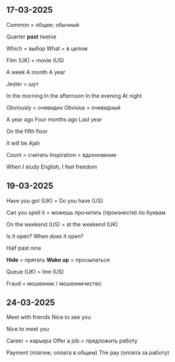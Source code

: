 ## 17-03-2025

Common = общее; обычный

Quarter **past** twelve

Which = выбор
What = в целом

Film (UK) = movie (US)

A week
A month
A year

Jester = шут

In the morning 
In the afternoon
In the evening
At night

Obviously = очевидно
Obvious = очевидный

A year ago
Four months ago
Last year

On the fifth floor

It will be Ajah

Count = считать
Inspiration = вдохновение

When I study English, I feel freedom 

## 19-03-2025

Have you got (UK) = Do you have (US)

Can you spell it = можешь прочитать (произнести) по буквам 

On the weekend (US) = at the weekend (UK)

Is it open?
When does it open?

Half past nine

**Hide** = прятать
**Wake up** = просыпаться 


Queue (UK) = line (US)

Fraud = мошенник / мошенничество

## 24-03-2025

Meet with friends 
Nice to see you

Nice to meet you

Career = карьера
Offer a job = предложить работу

Payment (платеж; оплата в общем)
The pay (оплата за работу)